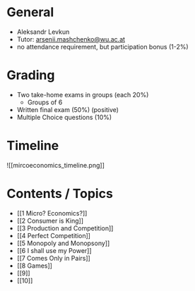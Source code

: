 # General 
- Aleksandr Levkun
- Tutor: arsenii.mashchenko@wu.ac.at
- no attendance requirement, but participation bonus (1-2%)
# Grading
- Two take-home exams in groups (each 20%)  
	- Groups of 6 
- Written final exam (50%) (positive)
- Multiple Choice questions (10%)
# Timeline
![[mircoeconomics_timeline.png]]
# Contents / Topics
- [[1 Micro? Economics?]]
- [[2 Consumer is King]]
- [[3 Production and Competition]]
- [[4 Perfect Competition]]
- [[5 Monopoly and Monopsony]]
- [[6 I shall use my Power]]
- [[7 Comes Only in Pairs]]
- [[8 Games]]
- [[9]]
- [[10]]
